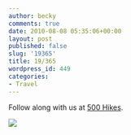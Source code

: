 ```yaml
---
author: becky
comments: true
date: 2010-08-08 05:35:06+00:00
layout: post
published: false
slug: '19365'
title: 19/365
wordpress_id: 449
categories:
- Travel
---
```


Follow along with us at [500 Hikes](http://500hikes.wordpress.com).

 

![](http://beta.beckyjenson.com/wp-content/uploads/2010/08/19August100001.jpg)
